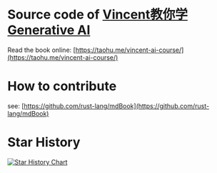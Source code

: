 # Source code of [Vincent教你学Generative AI](https://taohu.me/vincent-ai-course/)

Read the book online: [https://taohu.me/vincent-ai-course/](https://taohu.me/vincent-ai-course/)

# How to contribute

see: [https://github.com/rust-lang/mdBook](https://github.com/rust-lang/mdBook)


# Star History

 [![Star History Chart](https://api.star-history.com/svg?repos=dongzhuoyao/vincent-ai-course&type=Date)](https://star-history.com/#dongzhuoyao/vincent-ai-course&Date)
